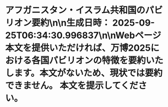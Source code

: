 # アフガニスタン・イスラム共和国のパビリオン要約\n\n**生成日時：** 2025-09-25T06:34:30.996837\n\nWebページ本文を提供いただければ、万博2025における各国パビリオンの特徴を要約いたします。本文がないため、現状では要約できません。  本文を提示してください。